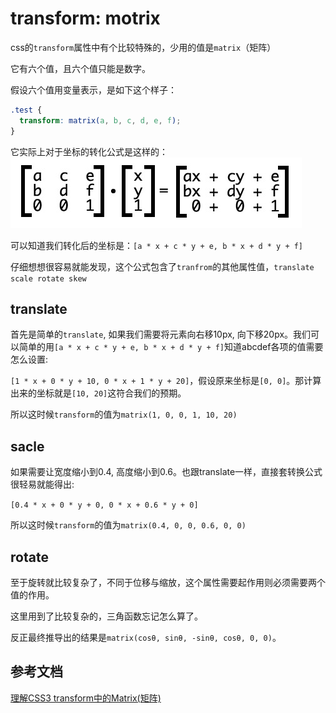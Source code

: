 # transform: motrix

css的`transform`属性中有个比较特殊的，少用的值是`matrix`（矩阵）

它有六个值，且六个值只能是数字。

假设六个值用变量表示，是如下这个样子：

```css
.test {
  transform: matrix(a, b, c, d, e, f);
}
```

它实际上对于坐标的转化公式是这样的：
![transform2](../imgs/20200703163158.jpg)

可以知道我们转化后的坐标是：`[a * x + c * y + e, b * x + d * y + f]`

仔细想想很容易就能发现，这个公式包含了`tranfrom`的其他属性值，`translate scale rotate skew`

## translate

首先是简单的`translate`, 如果我们需要将元素向右移10px, 向下移20px。我们可以简单的用`[a * x + c * y + e, b * x + d * y + f]`知道abcdef各项的值需要怎么设置:

`[1 * x + 0 * y + 10, 0 * x + 1 * y + 20]`，假设原来坐标是`[0, 0]`。那计算出来的坐标就是`[10, 20]`这符合我们的预期。

所以这时候`transform`的值为`matrix(1, 0, 0, 1, 10, 20)`

## sacle

如果需要让宽度缩小到0.4, 高度缩小到0.6。也跟translate一样，直接套转换公式很轻易就能得出:

`[0.4 * x + 0 * y + 0, 0 * x + 0.6 * y + 0]`

所以这时候`transform`的值为`matrix(0.4, 0, 0, 0.6, 0, 0)`

## rotate

至于旋转就比较复杂了，不同于位移与缩放，这个属性需要起作用则必须需要两个值的作用。

这里用到了比较复杂的，三角函数忘记怎么算了。

反正最终推导出的结果是`matrix(cosθ, sinθ, -sinθ, cosθ, 0, 0)`。

## 参考文档

[理解CSS3 transform中的Matrix(矩阵)](https://www.zhangxinxu.com/wordpress/2012/06/css3-transform-matrix-%E7%9F%A9%E9%98%B5/)
